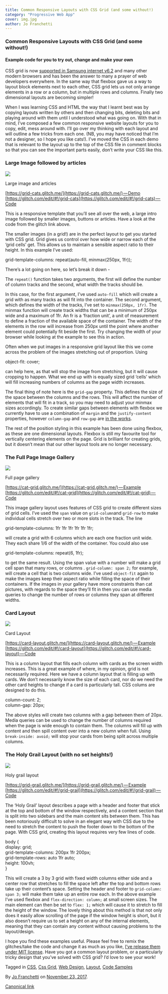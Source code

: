 ```yaml
---
title: Common Responsive Layouts with CSS Grid (and some without!)
category: "Progressive Web App"
cover: img.jpg
author: Jo Franchetti
---
```


### Common Responsive Layouts with CSS Grid (and some without!)

#### Example code for you to try out, change and make your own

CSS grid is now [supported in Samsung internet v6.2](https://medium.com/samsung-internet-dev/samsung-internet-v6-2-now-stable-ab7f95ed8b4b) and many other modern browsers and has been the answer to many a prayer of web developers everywhere. In the same way that flexbox gave us a way to layout block elements next to each other, CSS grid lets us not only arrange elements in a row or a column, but in multiple rows and columns. Finally two dimensional layouts are becoming simpler!

When I was learning CSS and HTML the way that I learnt best was by copying layouts written by others and then changing bits, deleting bits and playing around with them until I understood what was going on. With that in mind, I’ve composed a few common responsive website layouts for you to copy, edit, mess around with. I’ll go over my thinking with each layout and will outline a few tricks from each one. (NB, you may have noticed that I’m not a designer, so I hope you like cats!). I’ve moved the CSS in each demo that is relevant to the layout up to the top of the CSS file in comment blocks so that you can see the important parts easily, don’t write your CSS like this.

### Large Image followed by articles

![](https://cdn-images-1.medium.com/max/800/1*aN_Im5EoU8hswHF2Hkpksw.gif)

Large image and articles

[https://grid-cats.glitch.me/](https://grid-cats.glitch.me/) — Demo  
[https://glitch.com/edit/#!/grid-cats](https://glitch.com/edit/#!/grid-cats) — Code

This is a responsive template that you’ll see all over the web, a large intro image followed by smaller images, buttons or articles. Have a look at the code from the glitch link above.

The smaller images (in a grid!) are in the perfect layout to get you started with CSS grid. Grid gives us control over how wide or narrow each of the ‘grid cells’ get. This allows us to maintain a sensible aspect ratio to their height. In this example I’ve used:

grid-template-columns: repeat(auto-fill, minmax(250px, 1fr));

There’s a lot going on here, so let’s break it down -

The `repeat()` function takes two arguments, the first will define the number of column tracks and the second, what width the tracks should be.

In this case, for the first argument, I’ve used `auto-fill` which will create a grid with as many tracks as will fit into the container. The second argument, which defines the width of the tracks, I’ve set to `minmax(250px, 1fr)`_._ The minmax function will create track widths that can be a minimum of 250px wide and a maximum of 1fr. An fr is a ‘fraction unit’, a unit of measurement to define a fraction of the available space of the container. The width of the elements in the row will increase from 250px until the point where another element could potentially fit beside the first. Try changing the width of your browser while looking at the example to see this in action.

Often when we put images in a responsive grid layout like this we come across the problem of the images stretching out of proportion. Using

object-fit: cover;

can help here, as that will stop the image from stretching, but it will cause cropping to happen. What we end up with is equally sized grid ‘cells’ which will fill increasing numbers of columns as the page width increases.

The final thing of note here is the `grid-gap` property. This defines the size of the space between the columns and the rows. This will affect the number of elements that will fit in a track, so you may need to adjust your minmax sizes accordingly. To create similar gaps between elements with flexbox we currently have to use a combination of `margin` and the `justify-content` properties, however `column-gap` and `row-gap` are [in the works](https://github.com/w3c/csswg-drafts/issues/1696).

The rest of the position styling in this example has been done using flexbox, as these are one dimensional layouts. Flexbox is still my favourite tool for vertically centering elements on the page. Grid is brilliant for creating grids, but it doesn’t mean that our other layout tools are no longer necessary.

### The Full Page Image Gallery

![](https://cdn-images-1.medium.com/max/800/1*7JLljCGtZXZySxVPbns1Og.gif)

Full page gallery

[https://cat-grid.glitch.me/](https://cat-grid.glitch.me/) — Example  
[https://glitch.com/edit/#!/cat-grid](https://glitch.com/edit/#!/cat-grid) — Code

This image gallery layout uses features of CSS grid to create different sizes of grid cells. I’ve used the `span` value on `grid-column`and `grid-row`  to  make individual cells stretch over two or more slots in the track. The line

grid-template-columns: 1fr 1fr 1fr 1fr 1fr 1fr;

will create a grid with 6 columns which are each one fraction unit wide. They each share 1/6 of the width of the container. You could also use

grid-template-columns: repeat(6, 1fr);

to get the same result. Using the span value with a number will make a grid cell span that many rows, or columns . `grid-column: span 2;` for example, will create a cell that is two columns wide. I’ve used `object-fit` again to make the images keep their aspect ratio while filling the space of their containers. If the images in your gallery have more constraints than cat pictures, with regards to the space they’ll fit in then you can use media queries to change the number of rows or columns they span at different widths.

### Card Layout

![](https://cdn-images-1.medium.com/max/800/1*P9QGSeySIUM14lsFDYL-rw.gif)

Card Layout

[https://card-layout.glitch.me/](https://card-layout.glitch.me/) — Example  
[https://glitch.com/edit/#!/card-layout](https://glitch.com/edit/#!/card-layout) — Code

This is a column layout that fills each column with cards as the screen width increases. This is a great example of where, in my opinion, grid is not necessarily required. Here we have a column layout that is filling up with cards. We don’t necessarily know the size of each card, nor do we need the other card heights to change if a card is particularly tall. CSS colums are designed to do this.

column-count: 2;  
column-gap: 20px;

The above styles will create two columns with a gap between them of 20px. Media queries can be used to change the number of columns required when the page is wide enough to contain them. The columns will fill up with content and then spill content over into a new column when full. Using `break-inside: avoid;` will stop your cards from being split across multiple columns.

### The Holy Grail Layout (with no set heights!)

![](https://cdn-images-1.medium.com/max/800/1*1H1YXZtgYpRjJY8Xp05LpQ.gif)

Holy grail layout

[https://grid-grail.glitch.me/](https://grid-grail.glitch.me/) — Example  
[https://glitch.com/edit/#!/grid-grail](https://glitch.com/edit/#!/grid-grail) — Code

The ‘Holy Grail’ layout describes a page with a header and footer that stick at the top and bottom of the window respectively, and a content section that is split into two sidebars and the main content sits between them. This has been notoriously difficult to solve in an elegant way with CSS due to the need to stretch the content to push the footer down to the bottom of the page. With CSS grid, creating this layout requires very few lines of code.

body {  
    display: grid;  
    grid-template-columns: 200px 1fr 200px;  
    grid-template-rows: auto 1fr auto;  
    height: 100vh;  
}

This will create a 3 by 3 grid with fixed width columns either side and a center row that stretches to fill the space left after the top and bottom rows take up their content’s space. Setting the header and footer to `grid-column: span 3;` will make them take up an entire row each. In the above example I’ve used flexbox and `flex-direction: column;` at small screen sizes. The main element can then be set to `flex: 1;` which will cause it to stretch to fill the height of the window. The lovely thing about this method is that not only does it easily allow scrolling of the page if the window height is short, but it also doesn’t require us to set a height on any of the internal elements, meaning that they can contain any content without causing problems to the layout/design.

I hope you find these examples useful. Please feel free to remix the glitches/take the code and change it as much as you like, [I’ve release them under MIT license](https://github.com/SamsungInternet/examples/blob/master/LICENSE). Have you got a common layout problem, or a particularly tricky design that you’ve solved with CSS grid? I’d love to see your work!

Tagged in [CSS](https://medium.com/tag/css), [Css Grid](https://medium.com/tag/css-grid), [Web Design](https://medium.com/tag/web-design), [Layout](https://medium.com/tag/layout), [Code Samples](https://medium.com/tag/code-samples)

By [Jo Franchetti](https://medium.com/@jofranchetti) on [November 23, 2017](https://medium.com/p/245a862f48df).

[Canonical link](https://medium.com/@jofranchetti/common-responsive-layouts-with-css-grid-and-some-without-245a862f48df)
